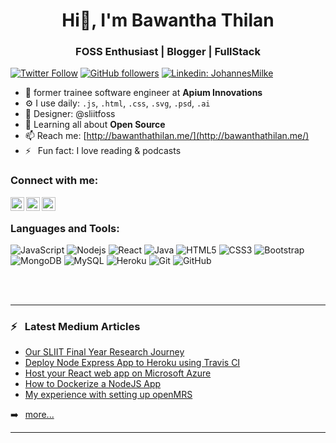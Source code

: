 <h1 align="center">Hi👋, I'm Bawantha Thilan</h1>
<h3 align="center">FOSS Enthusiast | Blogger | FullStack </h3>

[![Twitter Follow](https://img.shields.io/twitter/follow/thilanbawantha?color=1DA1F2&label=Followers&logo=twitter&style=for-the-badge)][twitter]
[![GitHub followers](https://img.shields.io/github/followers/bawanthathilan?logo=GitHub&style=for-the-badge)][github]
[![Linkedin: JohannesMilke](https://img.shields.io/badge/-CONNECT-blue?style=for-the-badge&logo=Linkedin&link=https://www.linkedin.com/in/bawanthathilan/)][linkedin]

- 🏢 former trainee software engineer at **Apium Innovations**
- ⚙️ I use daily: `.js`, `.html`, `.css`, `.svg`, `.psd`, `.ai`
- 💅 Designer: @sliitfoss
- 🌱 Learning all about **Open Source**
- 📫 Reach me: [http://bawanthathilan.me/](http://bawanthathilan.me/)
- ⚡ &ensp;Fun fact: I love reading & podcasts

### Connect with me:


[<img align="left" alt="Bawantha Thilan | Twitter" width="22px" src="https://cdn.jsdelivr.net/npm/simple-icons@v3/icons/twitter.svg" />][twitter]
[<img align="left" alt="Bawantha Thilan | LinkedIn" width="22px" src="https://cdn.jsdelivr.net/npm/simple-icons@v3/icons/linkedin.svg" />][linkedin]
[<img align="left" alt="Bawantha Thilan | Instagram" width="22px" src="https://cdn.jsdelivr.net/npm/simple-icons@v3/icons/instagram.svg" />][instagram]

<br />

### Languages and Tools:
![JavaScript](https://img.shields.io/badge/-JavaScript-black?style=flat-square&logo=javascript)
![Nodejs](https://img.shields.io/badge/-Nodejs-black?style=flat-square&logo=Node.js)
![React](https://img.shields.io/badge/-React-black?style=flat-square&logo=react)
![Java](https://img.shields.io/badge/-java-E34A86?style=flat-square&logo=java)
![HTML5](https://img.shields.io/badge/-HTML5-E34F26?style=flat-square&logo=html5&logoColor=white)
![CSS3](https://img.shields.io/badge/-CSS3-1572B6?style=flat-square&logo=css3)
![Bootstrap](https://img.shields.io/badge/-Bootstrap-563D7C?style=flat-square&logo=bootstrap)
![MongoDB](https://img.shields.io/badge/-MongoDB-black?style=flat-square&logo=mongodb)
![MySQL](https://img.shields.io/badge/-MySQL-black?style=flat-square&logo=mysql)
![Heroku](https://img.shields.io/badge/-Heroku-430098?style=flat-square&logo=heroku)
![Git](https://img.shields.io/badge/-Git-black?style=flat-square&logo=git)
![GitHub](https://img.shields.io/badge/-GitHub-181717?style=flat-square&logo=github)



<br />
<br />

---

### ⚡ &ensp;Latest Medium Articles

<!-- BLOG-POST-LIST:START -->
- [Our SLIIT Final Year Research Journey](https://bawantharathnayaka.medium.com/our-sliit-final-year-research-journey-ea9313904bcf?source=rss-615355f767c3------2)
- [Deploy Node Express App to Heroku using Travis CI](https://medium.com/sliit-foss/deploy-node-express-app-to-heroku-using-travis-ci-c4fb2bd0992b?source=rss-615355f767c3------2)
- [Host your React web app on Microsoft Azure](https://bawantharathnayaka.medium.com/host-your-react-web-app-on-microsoft-azure-b0caf9f267cc?source=rss-615355f767c3------2)
- [How to Dockerize a NodeJS App](https://medium.com/sliit-foss/how-to-dockerize-a-nodejs-app-30421721253c?source=rss-615355f767c3------2)
- [My experience with setting up openMRS](https://bawantharathnayaka.medium.com/my-experience-with-setting-up-openmrs-32ed5b6e6a5?source=rss-615355f767c3------2)
<!-- BLOG-POST-LIST:END -->

➡️ &ensp;[more...](https://bawantharathnayaka.medium.com/)

---


[twitter]: https://twitter.com/intent/follow?original_referer=https%3A%2F%2Fgithub.com%2FJohannesMilke&screen_name=JohannesMilke
[linkedin]: https://linkedin.com/in/bawanthathilan
[github]: https://github.com/bawanthathilan
[instagram]: https://www.instagram.com/bawwa_
